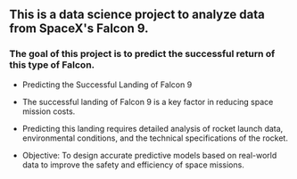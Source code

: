 ## This is a data science project to analyze data from SpaceX's Falcon 9. 
### The goal of this project is to predict the successful return of this type of Falcon.

- Predicting the Successful Landing of Falcon 9


- The successful landing of Falcon 9 is a key factor in reducing space mission costs.

- Predicting this landing requires detailed analysis of rocket launch data, environmental conditions, and the technical specifications of the rocket.

- Objective: To design accurate predictive models based on real-world data to improve the safety and efficiency of space missions. 

